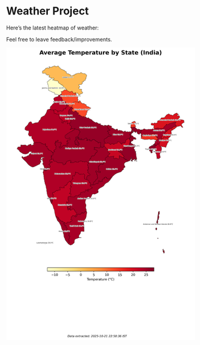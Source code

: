 # Weather Project

Here’s the latest heatmap of weather:

Feel free to leave feedback/improvements.

![India Heatmap](docs/assets/india_heatmap.png?v=F7C0E6)
